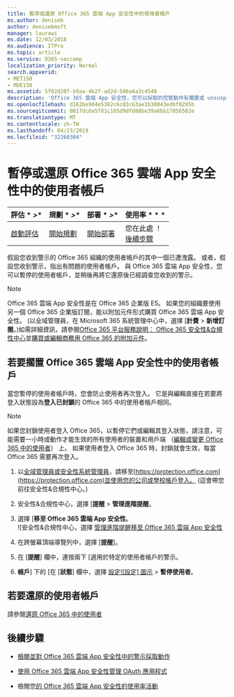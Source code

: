 ```yaml
---
title: 暫停或還原 Office 365 雲端 App 安全性中的使用者帳戶
ms.author: deniseb
author: denisebmsft
manager: laurawi
ms.date: 12/03/2018
ms.audience: ITPro
ms.topic: article
ms.service: O365-seccomp
localization_priority: Normal
search.appverid:
- MET150
- MOE150
ms.assetid: 5f02d20f-b9aa-4b2f-ad2d-506a4a3c4540
description: 'Office 365 雲端 App 安全性，您可以採取的控管動作有擱置或 unsuspend 的使用者帳戶。 '
ms.openlocfilehash: d162be9d4e5382c6c03c63ae1b30043edbf0295b
ms.sourcegitcommit: 0017dc6a5f81c165d9dfd88be39a6bb17856582e
ms.translationtype: MT
ms.contentlocale: zh-TW
ms.lasthandoff: 04/23/2019
ms.locfileid: "32260304"
---
```

# <a name="suspend-or-restore-a-user-account-in-office-365-cloud-app-security"></a>暫停或還原 Office 365 雲端 App 安全性中的使用者帳戶

|評估 * *\>**|規劃 * *\>**|部署 * *\>**|使用率 * * *|
|:-----|:-----|:-----|:-----|
|[啟動評估](office-365-cas-overview.md) <br/> |[開始規劃](get-ready-for-office-365-cas.md) <br/> |[開始部署](turn-on-office-365-cas.md) <br/> |您在此處 ！  <br/> [後續步驟](#next-steps)<br/> |
   
假設您收到警示的 Office 365 組織的使用者帳戶的其中一個已遭洩露。 或者，假設您收到警示，指出有問題的使用者帳戶。 與 Office 365 雲端 App 安全性，您可以暫停的使用者帳戶，並稍後再將它還原後已經調查您收到的警示。
  
> [!NOTE]
> Office 365 雲端 App 安全性是在 Office 365 企業版 E5。 如果您的組織要使用另一個 Office 365 企業版訂閱，能以附加元件形式購買 Office 365 雲端 App 安全性。 (以全域管理員，在 Microsoft 365 系統管理中心中，選擇 [**計費** \> **新增訂閱**。)如需詳細資訊，請參閱[Office 365 平台服務說明： Office 365 安全性&amp;合規性中心](https://technet.microsoft.com/en-us/library/dn933793.aspx)並[購買或編輯商務用 Office 365 的附加元件](https://support.office.com/article/4e7b57d6-b93b-457d-aecd-0ea58bff07a6)。 
  
## <a name="to-suspend-a-user-account-in-office-365-cloud-app-security"></a>若要擱置 Office 365 雲端 App 安全性中的使用者帳戶

當您暫停的使用者帳戶時，您會防止使用者再次登入。 它是與編輯直接在若要將登入狀態設為**登入已封鎖**的 Office 365 中的使用者帳戶相同。
  
> [!NOTE]
> 如果您封鎖使用者登入 Office 365，以暫停它們或編輯其登入狀態，請注意，可能需要一小時或動作才能生效的所有使用者的裝置和用戶端 （[編輯或變更 Office 365 中的使用者](https://support.office.com/article/42BB3F17-8F9D-4182-B434-5F1C8024E614#SingleUserPreview)） 上。 如果使用者登入 Office 365 時，封鎖就會生效，每當 Office 365 需要再次登入。 
  
1. 以[全域管理員或安全性系統管理員](permissions-in-the-security-and-compliance-center.md)，請移至[https://protection.office.com](https://protection.office.com)並使用您的公司或學校帳戶登入。 (這會帶您前往安全性&amp;合規性中心。) 
    
2. 安全性&amp;合規性中心，選擇 [**提醒** \> **管理進階提醒**。
    
3. 選擇 [**移至 Office 365 雲端 App 安全性**。<br>![安全性&amp;合規性中心，選擇 [管理進階提醒移至 Office 365 雲端 App 安全性](media/958632d4-03e3-4ade-8e22-d5509db6fca7.png)<br>
  
4. 在跨螢幕頂端導覽列中，選擇 [**提醒**]。
    
5. 在 [**提醒**] 欄中，連按兩下 [適用於特定的使用者帳戶的警示。 
    
6. **帳戶**] 下的 [在 [**狀態**] 欄中，選擇 [設定![設定] 圖示](media/e01b75cc-b28f-4b83-8f86-b1b13dc27ab2.png) \> **暫停使用者**。
    
## <a name="to-restore-a-user-account"></a>若要還原的使用者帳戶

請參閱[還原 Office 365 中的使用者](https://support.office.com/article/2c261e42-5dd1-48b0-845f-2a016d29cfc1)
  
## <a name="next-steps"></a>後續步驟

- [檢閱並對 Office 365 雲端 App 安全性中的警示採取動作](review-office-365-cas-alerts.md)
    
- [使用 Office 365 雲端 App 安全性管理 OAuth 應用程式](manage-app-permissions-in-ocas.md)
    
- 檢閱您[的 Office 365 雲端 App 安全性的使用率活動](utilization-activities-for-ocas.md)
    

